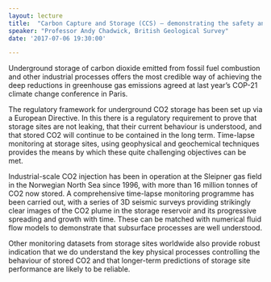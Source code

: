 ```yaml
---
layout: lecture
title:  "Carbon Capture and Storage (CCS) – demonstrating the safety and performance of underground CO2 storage by site monitoring"
speaker: "Professor Andy Chadwick, British Geological Survey"
date: '2017-07-06 19:30:00'

---
```

Underground storage of carbon dioxide emitted from fossil fuel combustion and other industrial processes offers the most credible way of achieving the deep reductions in greenhouse gas emissions agreed at last year’s COP-21 climate change conference in Paris.

The regulatory framework for underground CO2 storage has been set up via a European Directive. In this there is a regulatory requirement to prove that storage sites are not leaking, that their current behaviour is understood, and that stored CO2 will continue to be contained in the long term. Time-lapse monitoring at storage sites, using geophysical and geochemical techniques provides the means by which these quite challenging objectives can be met.

Industrial-scale CO2 injection has been in operation at the Sleipner gas field in the Norwegian North Sea since 1996, with more than 16 million tonnes of CO2 now stored. A comprehensive time-lapse monitoring programme has been carried out, with a series of 3D seismic surveys providing strikingly clear images of the CO2 plume in the storage reservoir and its progressive spreading and growth with time. These can be matched with numerical fluid flow models to demonstrate that subsurface processes are well understood.

Other monitoring datasets from storage sites worldwide also provide robust indication that we do understand the key physical processes controlling the behaviour of stored CO2 and that longer-term predictions of storage site performance are likely to be reliable.